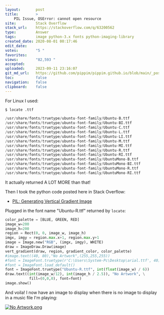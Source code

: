 ```yaml
---
layout:       post
title:        >
    PIL Issue, OSError: cannot open resource
site:         Stack Overflow
stack_url:    https://stackoverflow.com/q/63200562
type:         Answer
tags:         image python-3.x fonts python-imaging-library
created_date: 2020-08-01 00:17:46
edit_date:    
votes:        "5 "
favorites:    
views:        "82,593 "
accepted:     
uploaded:     2023-09-11 23:16:07
git_md_url:   https://github.com/pippim/pippim.github.io/blob/main/_posts/2020/2020-08-01-PIL-Issue_-OSError_-cannot-open-resource.md
toc:          false
navigation:   false
clipboard:    false
---
```


For Linux I used:



``` python
$ locate .ttf

/usr/share/fonts/truetype/ubuntu-font-family/Ubuntu-B.ttf
/usr/share/fonts/truetype/ubuntu-font-family/Ubuntu-BI.ttf
/usr/share/fonts/truetype/ubuntu-font-family/Ubuntu-C.ttf
/usr/share/fonts/truetype/ubuntu-font-family/Ubuntu-L.ttf
/usr/share/fonts/truetype/ubuntu-font-family/Ubuntu-LI.ttf
/usr/share/fonts/truetype/ubuntu-font-family/Ubuntu-M.ttf
/usr/share/fonts/truetype/ubuntu-font-family/Ubuntu-MI.ttf
/usr/share/fonts/truetype/ubuntu-font-family/Ubuntu-R.ttf
/usr/share/fonts/truetype/ubuntu-font-family/Ubuntu-RI.ttf
/usr/share/fonts/truetype/ubuntu-font-family/UbuntuMono-B.ttf
/usr/share/fonts/truetype/ubuntu-font-family/UbuntuMono-BI.ttf
/usr/share/fonts/truetype/ubuntu-font-family/UbuntuMono-R.ttf
/usr/share/fonts/truetype/ubuntu-font-family/UbuntuMono-RI.ttf
```
It actually returned A LOT MORE than that!

Then I took the python code posted here in Stack Overflow:

- [PIL: Generating Vertical Gradient Image](https://stackoverflow.com/a/32532502/6929343)

Plugged in the font name "Ubuntu-R.ttf" returned by `locate`:

``` python
color_palette = [BLUE, GREEN, RED]
image_w=200
image_h=200
region = Rect(0, 0, image_w, image_h)
imgx, imgy = region.max.x+1, region.max.y+1
image = Image.new("RGB", (imgx, imgy), WHITE)
draw = ImageDraw.Draw(image)
vert_gradient(draw, region, gradient_color, color_palette)
#image.text((40, 80),"No Artwork",(255,255,255))
#font = ImageFont.truetype(r'C:\Users\System-Pc\Desktop\arial.ttf', 40)
#font = ImageFont.load_default()
font = ImageFont.truetype("Ubuntu-R.ttf", int(float(image_w) / 6))
draw.text((int(image_w/12), int(image_h / 2.5)), "No Artwork", \
           fill=(0,0,0), font=font)
image.show()
```

And voila! I now have an image to display when there is no image to display in a music file I'm playing:

[![No Artwork.png][1]][1]


  [1]: https://i.stack.imgur.com/EJuLW.png
